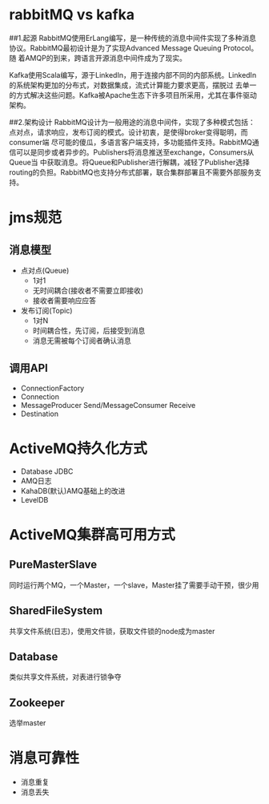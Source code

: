 # rabbitMQ vs kafka

##1.起源
RabbitMQ使用ErLang编写，是一种传统的消息中间件实现了多种消息协议。RabbitMQ最初设计是为了实现Advanced Message Queuing Protocol。随
着AMQP的到来，跨语言开源消息中间件成为了现实。

Kafka使用Scala编写，源于LinkedIn，用于连接内部不同的内部系统。LinkedIn的系统架构更加的分布式，对数据集成，流式计算能力要求更高，摆脱过
去单一的方式解决这些问题。Kafka被Apache生态下许多项目所采用，尤其在事件驱动架构。

##2.架构设计
RabbitMQ设计为一般用途的消息中间件，实现了多种模式包括：点对点，请求响应，发布订阅的模式。设计初衷，是使得broker变得聪明，而consumer端
尽可能的傻瓜，多语言客户端支持，多功能插件支持。RabbitMQ通信可以是同步或者异步的。Publishers将消息推送至exchange，Consumers从Queue当
中获取消息。将Queue和Publisher进行解耦，减轻了Publisher选择routing的负担。RabbitMQ也支持分布式部署，联合集群部署且不需要外部服务支持。


# jms规范
## 消息模型
* 点对点(Queue)
    * 1对1
    * 无时间耦合(接收者不需要立即接收)
    * 接收者需要响应应答
* 发布订阅(Topic)
    * 1对N
    * 时间耦合性，先订阅，后接受到消息
    * 消息无需被每个订阅者确认消息
## 调用API
* ConnectionFactory
* Connection
* MessageProducer Send/MessageConsumer Receive
* Destination

# ActiveMQ持久化方式
* Database JDBC
* AMQ日志
* KahaDB(默认)AMQ基础上的改进
* LevelDB

# ActiveMQ集群高可用方式
## PureMasterSlave
同时运行两个MQ，一个Master，一个slave，Master挂了需要手动干预，很少用

## SharedFileSystem
共享文件系统(日志)，使用文件锁，获取文件锁的node成为master

## Database
类似共享文件系统，对表进行锁争夺

## Zookeeper
选举master

# 消息可靠性
* 消息重复
* 消息丢失

